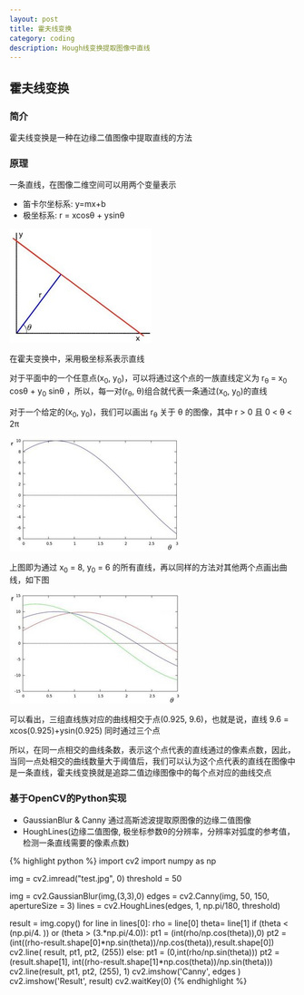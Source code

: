 ```yaml
---
layout: post
title: 霍夫线变换
category: coding
description: Hough线变换提取图像中直线
---
```


## 霍夫线变换

### 简介

霍夫线变换是一种在边缘二值图像中提取直线的方法

### 原理

一条直线，在图像二维空间可以用两个变量表示

- 笛卡尔坐标系: y=mx+b
- 极坐标系: r = xcosθ + ysinθ

![直线表示](../../images/HoughLines/1.jpg)

在霍夫变换中，采用极坐标系表示直线

对于平面中的一个任意点(x<sub>0</sub>, y<sub>0</sub>)，可以将通过这个点的一族直线定义为 r<sub>θ</sub> = x<sub>0</sub> cosθ + y<sub>0</sub> sinθ ，所以，每一对(r<sub>θ</sub>, θ)组合就代表一条通过(x<sub>0</sub>, y<sub>0</sub>)的直线

对于一个给定的(x<sub>0</sub>, y<sub>0</sub>)，我们可以画出 r<sub>θ</sub> 关于 θ 的图像，其中 r > 0 且 0 < θ < 2π

![直线族](../../images/HoughLines/2.jpg)

上图即为通过 x<sub>0</sub> = 8, y<sub>0</sub> = 6 的所有直线，再以同样的方法对其他两个点画出曲线，如下图

![多条直线族](../../images/HoughLines/3.jpg)

可以看出，三组直线族对应的曲线相交于点(0.925, 9.6)，也就是说，直线 9.6 = xcos(0.925)+ysin(0.925) 同时通过三个点

所以，在同一点相交的曲线条数，表示这个点代表的直线通过的像素点数，因此，当同一点处相交的曲线数量大于阈值后，我们可以认为这个点代表的直线在图像中是一条直线，霍夫线变换就是追踪二值边缘图像中的每个点对应的曲线交点

### 基于OpenCV的Python实现

- GaussianBlur & Canny 通过高斯滤波提取原图像的边缘二值图像
- HoughLines(边缘二值图像, 极坐标参数θ的分辨率，分辨率对弧度的参考值，检测一条直线需要的像素点数)

{% highlight python %}
import cv2
import numpy as np

img = cv2.imread("test.jpg", 0)
threshold = 50

img = cv2.GaussianBlur(img,(3,3),0)
edges = cv2.Canny(img, 50, 150, apertureSize = 3)
lines = cv2.HoughLines(edges, 1, np.pi/180, threshold)

result = img.copy()
for line in lines[0]:
    rho = line[0]
    theta= line[1]
    if  (theta < (np.pi/4. )) or (theta > (3.*np.pi/4.0)):
        pt1 = (int(rho/np.cos(theta)),0)
        pt2 = (int((rho-result.shape[0]*np.sin(theta))/np.cos(theta)),result.shape[0])
        cv2.line( result, pt1, pt2, (255))
    else:
        pt1 = (0,int(rho/np.sin(theta)))
        pt2 = (result.shape[1], int((rho-result.shape[1]*np.cos(theta))/np.sin(theta)))
        cv2.line(result, pt1, pt2, (255), 1)
cv2.imshow('Canny', edges )
cv2.imshow('Result', result)
cv2.waitKey(0)
{% endhighlight %}
